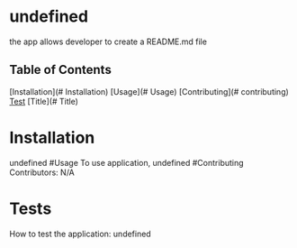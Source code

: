 # undefined
 the app allows developer to create a README.md file
## Table of Contents
[Installation](# Installation)
[Usage](# Usage)
[Contributing](# contributing)
[Test](#test)
[Title](# Title)
# Installation
undefined
#Usage
To use application, undefined
#Contributing 
Contributors: N/A
# Tests
How to test the application: undefined
